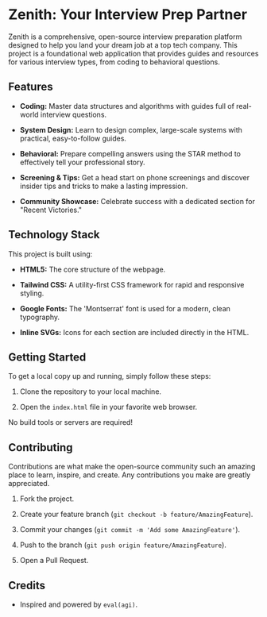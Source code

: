# Zenith: Your Interview Prep Partner

Zenith is a comprehensive, open-source interview preparation platform designed to help you land your dream job at a top tech company. This project is a foundational web application that provides guides and resources for various interview types, from coding to behavioral questions.

## Features

* **Coding:** Master data structures and algorithms with guides full of real-world interview questions.

* **System Design:** Learn to design complex, large-scale systems with practical, easy-to-follow guides.

* **Behavioral:** Prepare compelling answers using the STAR method to effectively tell your professional story.

* **Screening & Tips:** Get a head start on phone screenings and discover insider tips and tricks to make a lasting impression.

* **Community Showcase:** Celebrate success with a dedicated section for "Recent Victories."

## Technology Stack

This project is built using:

* **HTML5:** The core structure of the webpage.

* **Tailwind CSS:** A utility-first CSS framework for rapid and responsive styling.

* **Google Fonts:** The 'Montserrat' font is used for a modern, clean typography.

* **Inline SVGs:** Icons for each section are included directly in the HTML.

## Getting Started

To get a local copy up and running, simply follow these steps:

1.  Clone the repository to your local machine.

2.  Open the `index.html` file in your favorite web browser.

No build tools or servers are required!

## Contributing

Contributions are what make the open-source community such an amazing place to learn, inspire, and create. Any contributions you make are greatly appreciated.

1.  Fork the project.

2.  Create your feature branch (`git checkout -b feature/AmazingFeature`).

3.  Commit your changes (`git commit -m 'Add some AmazingFeature'`).

4.  Push to the branch (`git push origin feature/AmazingFeature`).

5.  Open a Pull Request.

## Credits

* Inspired and powered by `eval(agi)`.